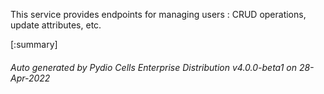 






This service provides endpoints for managing users : CRUD operations, update attributes, etc.

[:summary]

###### Auto generated by Pydio Cells Enterprise Distribution v4.0.0-beta1 on 28-Apr-2022
